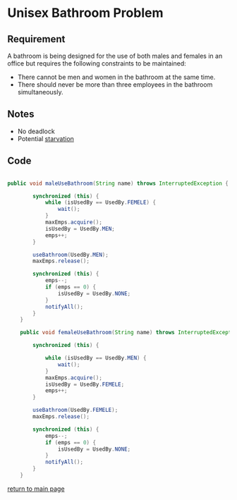# Unisex Bathroom Problem

## Requirement 

A bathroom is being designed for the use of both males and females in an office but requires the following constraints to be maintained:

* There cannot be men and women in the bathroom at the same time.
* There should never be more than three employees in the bathroom simultaneously.

## Notes 
* No deadlock 
* Potential [starvation](https://docs.oracle.com/javase/tutorial/essential/concurrency/starvelive.html)

## Code 

```java

public void maleUseBathroom(String name) throws InterruptedException {

        synchronized (this) {
            while (isUsedBy == UsedBy.FEMELE) {
                wait();
            }
            maxEmps.acquire();
            isUsedBy = UsedBy.MEN;
            emps++;
        }

        useBathroom(UsedBy.MEN);
        maxEmps.release();

        synchronized (this) {
            emps--;
            if (emps == 0) {
                isUsedBy = UsedBy.NONE;
            }
            notifyAll();
        }
    }

    public void femaleUseBathroom(String name) throws InterruptedException {

        synchronized (this) {

            while (isUsedBy == UsedBy.MEN) {
                wait();
            }
            maxEmps.acquire();
            isUsedBy = UsedBy.FEMELE;
            emps++;
        }

        useBathroom(UsedBy.FEMELE);
        maxEmps.release();

        synchronized (this) {
            emps--;
            if (emps == 0) {
                isUsedBy = UsedBy.NONE;
            }
            notifyAll();
        }
    }

```


[return to main page](../../../../../../README.md)
